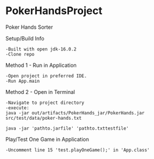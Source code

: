 # PokerHandsProject
Poker Hands Sorter


Setup/Build Info

    -Built with open jdk-16.0.2
    -Clone repo


Method 1 - 
Run in Application

    -Open project in preferred IDE.
    -Run App.main


Method 2 - 
Open in Terminal

    -Navigate to project directory
    -execute: 
    java -jar out/artifacts/PokerHands_jar/PokerHands.jar src/test/data/poker-hands.txt 
    
    java -jar 'pathto.jarfile' 'pathto.txttestfile'


Play/Test One Game in Application

    -Uncomment line 15 'test.playOneGame();' in 'App.class'
